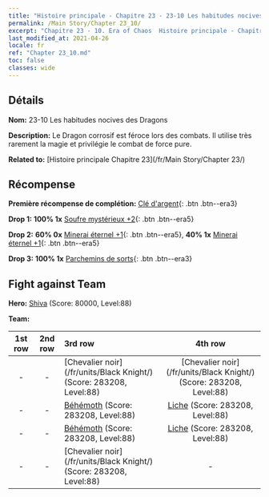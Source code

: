 ```yaml
---
title: "Histoire principale - Chapitre 23 - 23-10 Les habitudes nocives des Dragons"
permalink: /Main Story/Chapter 23_10/
excerpt: "Chapitre 23 - 10. Era of Chaos  Histoire principale - Chapitre 23_10. 23-10 Les habitudes nocives des Dragons"
last_modified_at: 2021-04-26
locale: fr
ref: "Chapter 23_10.md"
toc: false
classes: wide
---
```


## Détails

 **Nom:** 23-10 Les habitudes nocives des Dragons

 **Description:** Le Dragon corrosif est féroce lors des combats. Il utilise très rarement la magie et privilégie le combat de force pure.

 **Related to:** [Histoire principale Chapitre 23](/fr/Main Story/Chapter 23/)

## Récompense

 **Première récompense de complétion:** [Clé d'argent](/ItemsFR/con_693/){: .btn .btn--era3}

 **Drop 1:** **100% 1x** [Soufre mystérieux +2](/ItemsFR/mat_78/){: .btn .btn--era5}

 **Drop 2:** **60% 0x** [Minerai éternel +1](/ItemsFR/mat_68/){: .btn .btn--era5}, **40% 1x** [Minerai éternel +1](/ItemsFR/mat_68/){: .btn .btn--era5}

 **Drop 3:** **100% 1x** [Parchemins de sorts](/ItemsFR/con_694/){: .btn .btn--era3}


## Fight against Team
 **Hero:** [Shiva](/fr/heroes/Shiva/) (Score: 80000, Level:88)

 **Team:**


  | 1st row | 2nd row | 3rd row | 4th row |
  |:----:|:----:|:----|:----:|
  | - | - | [Chevalier noir](/fr/units/Black Knight/) (Score: 283208, Level:88)  | [Chevalier noir](/fr/units/Black Knight/) (Score: 283208, Level:88)  |
  | - | - | [Béhémoth](/fr/units/Behemoth/) (Score: 283208, Level:88)  | [Liche](/fr/units/Lich/) (Score: 283208, Level:88)  |
  | - | - | [Béhémoth](/fr/units/Behemoth/) (Score: 283208, Level:88)  | [Liche](/fr/units/Lich/) (Score: 283208, Level:88)  |
  | - | - | [Chevalier noir](/fr/units/Black Knight/) (Score: 283208, Level:88)  | - |


